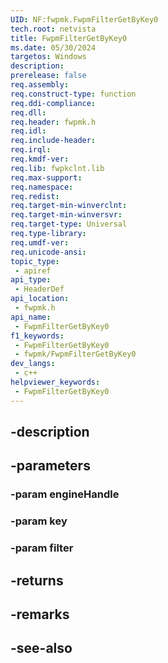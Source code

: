 ```yaml
---
UID: NF:fwpmk.FwpmFilterGetByKey0
tech.root: netvista
title: FwpmFilterGetByKey0
ms.date: 05/30/2024
targetos: Windows
description: 
prerelease: false
req.assembly: 
req.construct-type: function
req.ddi-compliance: 
req.dll: 
req.header: fwpmk.h
req.idl: 
req.include-header: 
req.irql: 
req.kmdf-ver: 
req.lib: fwpkclnt.lib
req.max-support: 
req.namespace: 
req.redist: 
req.target-min-winverclnt: 
req.target-min-winversvr: 
req.target-type: Universal
req.type-library: 
req.umdf-ver: 
req.unicode-ansi: 
topic_type:
 - apiref
api_type:
 - HeaderDef
api_location:
 - fwpmk.h
api_name:
 - FwpmFilterGetByKey0
f1_keywords:
 - FwpmFilterGetByKey0
 - fwpmk/FwpmFilterGetByKey0
dev_langs:
 - c++
helpviewer_keywords:
 - FwpmFilterGetByKey0
---
```


## -description

## -parameters

### -param engineHandle

### -param key

### -param filter

## -returns

## -remarks

## -see-also

